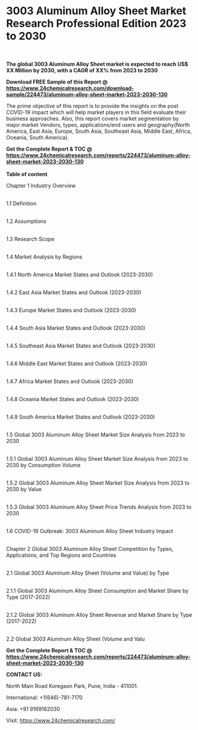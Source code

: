 <h1>3003 Aluminum Alloy Sheet Market Research Professional Edition 2023 to 2030</h1><br/><p><strong>The global 3003 Aluminum Alloy Sheet market is expected to reach US$ XX Million by 2030, with a <strong>CAGR</strong> of XX% from 2023 to 2030</strong></p><div><b>Download FREE Sample of this Report @ <a href="https://www.24chemicalresearch.com/download-sample/224473/aluminum-alloy-sheet-market-2023-2030-130">https://www.24chemicalresearch.com/download-sample/224473/aluminum-alloy-sheet-market-2023-2030-130</a></b></div><p>The prime objective of this report is to provide the insights on the post COVID-19 impact which will help market players in this field evaluate their business approaches. Also, this report covers market segmentation by major market Vendors, types, applications/end users and geography(North America, East Asia, Europe, South Asia, Southeast Asia, Middle East, Africa, Oceania, South America).</p><div><b>Get the Complete Report & TOC @ <a href="https://www.24chemicalresearch.com/reports/224473/aluminum-alloy-sheet-market-2023-2030-130">https://www.24chemicalresearch.com/reports/224473/aluminum-alloy-sheet-market-2023-2030-130</a></b></div><br><b>Table of content</b><p>Chapter 1 Industry Overview<br />
 
 <br>1.1 Definition<br />
 
 <br>1.2 Assumptions<br />
 
 <br>1.3 Research Scope<br />
 
 <br>1.4 Market Analysis by Regions<br />
 
 <br>1.4.1 North America Market States and Outlook (2023-2030)<br />
 
 <br>1.4.2 East Asia Market States and Outlook (2023-2030)<br />
 
 <br>1.4.3 Europe Market States and Outlook (2023-2030)<br />
 
 <br>1.4.4 South Asia Market States and Outlook (2023-2030)<br />
 
 <br>1.4.5 Southeast Asia Market States and Outlook (2023-2030)<br />
 
 <br>1.4.6 Middle East Market States and Outlook (2023-2030)<br />
 
 <br>1.4.7 Africa Market States and Outlook (2023-2030)<br />
 
 <br>1.4.8 Oceania Market States and Outlook (2023-2030)<br />
 
 <br>1.4.9 South America Market States and Outlook (2023-2030)<br />
 
 <br>1.5 Global 3003 Aluminum Alloy Sheet Market Size Analysis from 2023 to 2030<br />
 
 <br>1.5.1 Global 3003 Aluminum Alloy Sheet Market Size Analysis from 2023 to 2030 by Consumption Volume<br />
 
 <br>1.5.2 Global 3003 Aluminum Alloy Sheet Market Size Analysis from 2023 to 2030 by Value<br />
 
 <br>1.5.3 Global 3003 Aluminum Alloy Sheet Price Trends Analysis from 2023 to 2030<br />
 
 <br>1.6 COVID-19 Outbreak: 3003 Aluminum Alloy Sheet Industry Impact<br />
 
 <br>Chapter 2 Global 3003 Aluminum Alloy Sheet Competition by Types, Applications, and Top Regions and Countries<br />
 
 <br>2.1 Global 3003 Aluminum Alloy Sheet (Volume and Value) by Type<br />
 
 <br>2.1.1 Global 3003 Aluminum Alloy Sheet Consumption and Market Share by Type (2017-2022)<br />
 
 <br>2.1.2 Global 3003 Aluminum Alloy Sheet Revenue and Market Share by Type (2017-2022)<br />
 
 <br>2.2 Global 3003 Aluminum Alloy Sheet (Volume and Valu<br><div><b>Get the Complete Report & TOC @ <a href="https://www.24chemicalresearch.com/reports/224473/aluminum-alloy-sheet-market-2023-2030-130">https://www.24chemicalresearch.com/reports/224473/aluminum-alloy-sheet-market-2023-2030-130</a></b></div></p>
 
 <b>CONTACT US:</b><br>
 
 North Main Road Koregaon Park, Pune, India - 411001.<br/>
 
 International: +1(646)-781-7170<br/>
 
 Asia: +91 9169162030<br/>
 
 Visit: <a href="https://www.24chemicalresearch.com/">https://www.24chemicalresearch.com/</a>
 
 <br>